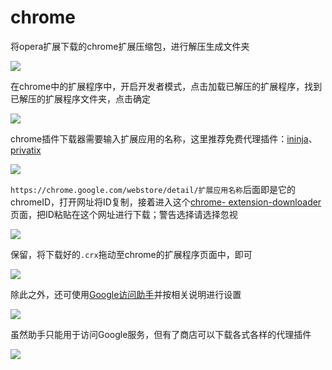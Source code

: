 # chrome

将opera扩展下载的chrome扩展压缩包，进行解压生成文件夹

![](https://raw.githubusercontent.com/loremwalker/fq-book/master/images/2018-05-01_164056.png)

在chrome中的扩展程序中，开启开发者模式，点击加载已解压的扩展程序，找到已解压的扩展程序文件夹，点击确定

![](https://raw.githubusercontent.com/loremwalker/fq-book/master/images/2018-05-01_164619.png)

chrome插件下载器需要输入扩展应用的名称，这里推荐免费代理插件：[ininja](https://ininja.org/)、[privatix](https://privatix.com/)

![](https://raw.githubusercontent.com/loremwalker/fq-book/master/images/2018-05-01_153439.png)

`https://chrome.google.com/webstore/detail/扩展应用名称`后面即是它的chromeID，打开网址将ID复制，接着进入这个[chrome- extension-downloader](https://chrome-extension-downloader.com/)页面，把ID粘贴在这个网址进行下载；警告选择请选择忽视

![](https://raw.githubusercontent.com/loremwalker/fq-book/master/images/2018-05-01_153929.png)

保留，将下载好的`.crx`拖动至chrome的扩展程序页面中，即可

![](https://raw.githubusercontent.com/loremwalker/fq-book/master/images/2018-05-01_154821.png)

除此之外，还可使用[Google访问助手](http://www.ggfwzs.com/)并按相关说明进行设置

![](https://raw.githubusercontent.com/loremwalker/fq-book/master/images/2018-04-28_214301.png)

虽然助手只能用于访问Google服务，但有了商店可以下载各式各样的代理插件 

![](https://raw.githubusercontent.com/loremwalker/fq-book/master/images/2018-04-28_220028.png)






